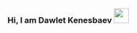 ### Hi, I am Dawlet Kenesbaev <img src='https://media3.giphy.com/media/47GTKznyEywUBLgR0x/200w.webp?cid=ecf05e47g8l7raynfvvp0kurhutbbe340bziwt2no71lab0f&ep=v1_gifs_search&rid=200w.webp&ct=g' width='30px'  />
<style>
   /* Apply border-radius to all elements */
   .img {
      border-radius: 50%;
   }
</style>
<!--
**NUKUS777/NUKUS777** is a ✨ _special_ ✨ repository because its `README.md` (this file) appears on your GitHub profile.

Here are some ideas to get you started:

- 🔭 I’m currently working on ...
- 🌱 I’m currently learning ...
- 👯 I’m looking to collaborate on ...
- 🤔 I’m looking for help with ...
- 💬 Ask me about ...
- 📫 How to reach me: ...
- 😄 Pronouns: ...
- ⚡ Fun fact: ...
-->
